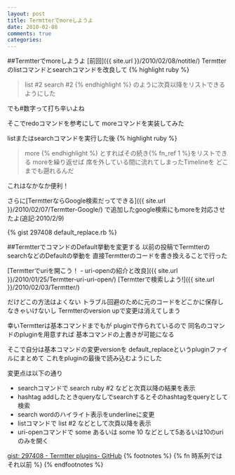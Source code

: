 ```yaml
---
layout: post
title: Termtterでmoreしようよ
date: 2010-02-08
comments: true
categories:
---
```


##Termtterでmoreしようよ
[前回]({{ site.url }}/2010/02/08/notitle/) Termtterのlistコマンドとsearchコマンドを改良して
{% highlight ruby %}
> list #2
> search #2
{% endhighlight %}
のように次頁以降をリストできるようにした

でも#数字って打ち辛いよね

そこでredoコマンドを参考にして
moreコマンドを実装してみた

listまたはsearchコマンドを実行した後
{% highlight ruby %}
> more
{% endhighlight %}
とすればその続き{% fn_ref 1 %}をリストできる
moreを繰り返せば
席を外している間に流れてしまったTimelineを
どこまでも遡れるんだ

これはなかなか便利！

さらに[TermtterならGoogle検索だってできる]({{ site.url }}/2010/02/07/Termtter-Google/) 
で追加したgoogle検索にもmoreを対応させたよ(追記:2010/2/9)

{% gist 297408 default_replace.rb %}

##TermtterでコマンドのDefault挙動を変更する
以前の投稿でTermtterのsearchなどのDefaultの挙動を
直接Termtterのコードを書き換えることで行った

[Termtterでuriを開こう！ - uri-openの紹介と改良]({{ site.url }}/2010/01/25/Termtter-uri-uri-open/)
[Termtterで検索しよう!]({{ site.url }}/2010/02/03/Termtter/)

だけどこの方法はよくない
トラブル回避のために元のコードをどこかに保存しなきゃいけないし
Termtterのversion upで変更は消えてしまう

幸いTermtterは基本コマンドまでもが
pluginで作られているので
同名のコマンドのpluginを用意すれば
基本コマンドの上書きが可能になる

そこで自分は基本コマンドの変更versionを
default_replaceというpluginファイルにまとめて
これをpluginの最後で読み込むようにした

変更点は以下の通り
- searchコマンドで search ruby #2 などと次頁以降の結果を表示
- hashtag addしたときqueryなしでsearchするとそのhashtagをqueryとして検索
- search wordのハイライト表示をunderlineに変更
- listコマンドで list #2 などとして次頁以降を表示
- uri-openコマンドで some あるいは some 10 などとして5あるいは10のuriのみを開く

[gist: 297408 - Termtter plugins- GitHub](http://gist.github.com/297408)
{% footnotes %}
   {% fn 時系列ではそれ以前 %}
{% endfootnotes %}
